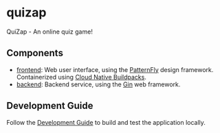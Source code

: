 # quizap
QuiZap - An online quiz game!

## Components

- [frontend](./frontend): Web user interface, using the [PatternFly](https://www.patternfly.org/)
  design framework. Containerized using [Cloud Native Buildpacks](https://buildpacks.io).
- [backend](./backend): Backend service, using the [Gin](https://github.com/gin-gonic/gin) web
  framework.

## Development Guide

Follow the [Development Guide](./DEVELOPMENT.md) to build and test the application locally.
